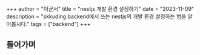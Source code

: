 +++
author = "이균서"
title = "nestjs 개발 환경 설정하기"
date = "2023-11-09"
description = "skkuding backend에서 쓰는 nestjs의 개발 환경 설정하는 법을 알아봅시다."
tags = ["backend"]
+++

## 들어가며
